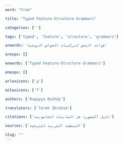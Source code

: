 ```yaml
---
word: "true"

title: "Typed Feature-Structure Grammars"

categories: ['']

tags: ['typed', 'feature', 'structure', 'grammars']

arwords: 'قواعد النحو لتركيبات الخواص النوعية'

arexps: []

enwords: ['Typed Feature-Structure Grammars']

enexps: []

arlexicons: ['ق']

enlexicons: ['T']

authors: ['Ruqayya Roshdy']

translators: ['Tarek Ibrahim']

citations: ['دليل أكسفورد في السانيات الحاسوبية']

sources: ['المنظمة العربية للترجمة']

slug: ""
---
```

